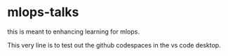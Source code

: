 # mlops-talks
this is meant to enhancing learning for mlops.

This very line is to test out the github codespaces in the vs code desktop.
